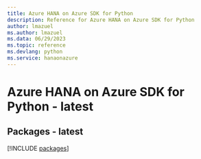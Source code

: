 ```yaml
---
title: Azure HANA on Azure SDK for Python
description: Reference for Azure HANA on Azure SDK for Python
author: lmazuel
ms.author: lmazuel
ms.data: 06/29/2023
ms.topic: reference
ms.devlang: python
ms.service: hanaonazure
---
```

# Azure HANA on Azure SDK for Python - latest
## Packages - latest
[!INCLUDE [packages](hana-on-azure-index.md)]
